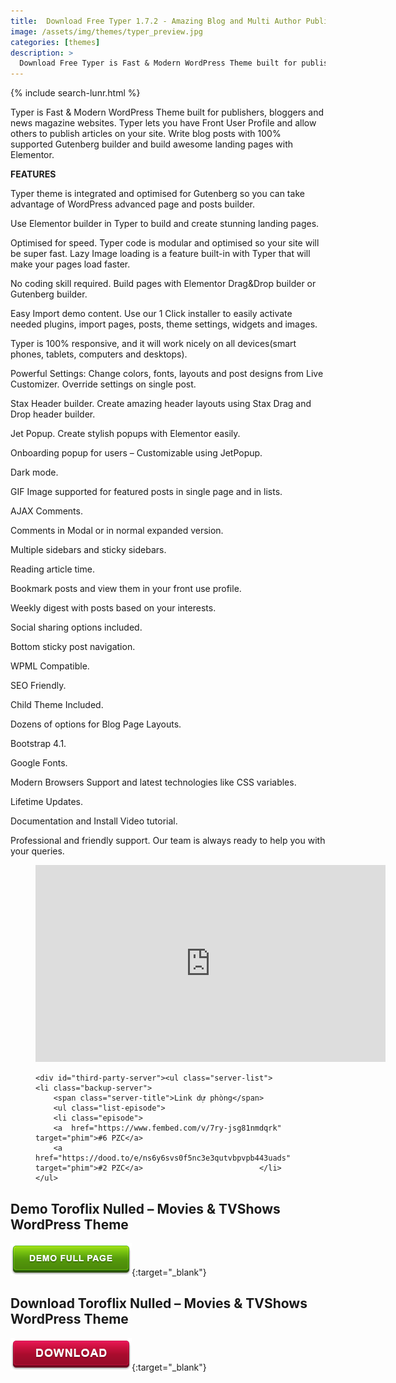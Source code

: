 ```yaml
---
title:  Download Free Typer 1.7.2 - Amazing Blog and Multi Author Publishing Theme
image: /assets/img/themes/typer_preview.jpg
categories: [themes]
description: >
  Download Free Typer is Fast & Modern WordPress Theme built for publishers, bloggers and news magazine websites. Typer lets you have Front User Profile ...
---
```


{% include search-lunr.html %}

Typer is Fast & Modern WordPress Theme built for publishers, bloggers and news magazine websites. Typer lets you have Front User Profile and allow others to publish articles on your site. Write blog posts with 100% supported Gutenberg builder and build awesome landing pages with Elementor.  

**FEATURES**  

Typer theme is integrated and optimised for Gutenberg so you can take advantage of WordPress advanced page and posts builder.  

Use Elementor builder in Typer to build and create stunning landing pages.  

Optimised for speed. Typer code is modular and optimised so your site will be super fast. Lazy Image loading is a feature built-in with Typer that will make your pages load faster.  

No coding skill required. Build pages with Elementor Drag&Drop builder or Gutenberg builder.  

Easy Import demo content. Use our 1 Click installer to easily activate needed plugins, import pages, posts, theme settings, widgets and images.  

Typer is 100% responsive, and it will work nicely on all devices(smart phones, tablets, computers and desktops). 

Powerful Settings: Change colors, fonts, layouts and post designs from Live Customizer. Override settings on single post. 

Stax Header builder. Create amazing header layouts using Stax Drag and Drop header builder.  

Jet Popup. Create stylish popups with Elementor easily.  

Onboarding popup for users – Customizable using JetPopup.  

Dark mode.  

GIF Image supported for featured posts in single page and in lists.  

AJAX Comments.  

Comments in Modal or in normal expanded version.  

Multiple sidebars and sticky sidebars.  

Reading article time.  

Bookmark posts and view them in your front use profile.  

Weekly digest with posts based on your interests.  

Social sharing options included.  

Bottom sticky post navigation.  

WPML Compatible. 

SEO Friendly. 

Child Theme Included. 

Dozens of options for Blog Page Layouts.  

Bootstrap 4.1. 

Google Fonts. 

Modern Browsers Support and latest technologies like CSS variables.  

Lifetime Updates. 

Documentation and Install Video tutorial.   

Professional and friendly support. Our team is always ready to help you with your queries.  
  
<figure class="video_container">
 <iframe width="560" height="315" src="https://dood.to/e/ns6y6svs0f5nc3e3qutvbpvpb443uads" frameborder="0" name="phim" allowfullscreen></iframe>

	<div id="third-party-server"><ul class="server-list">						<li class="backup-server">							
		<span class="server-title">Link dự phòng</span>							
		<ul class="list-episode">								
		<li class="episode">															
		<a  href="https://www.fembed.com/v/7ry-jsg81nmdqrk" target="phim">#6 PZC</a>			
		<a  href="https://dood.to/e/ns6y6svs0f5nc3e3qutvbpvpb443uads" target="phim">#2 PZC</a>							</li>																																	
	</ul>						
</li>					
</ul></div>
</figure>


## Demo Toroflix Nulled – Movies & TVShows WordPress Theme
[![button](/assets/img/demo.png)](https://themeforest.net/item/typer-amazing-blog-and-multi-author-publishing-theme/24818607){:target="_blank"}  

## Download Toroflix Nulled – Movies & TVShows WordPress Theme
[![button](/assets/img/download.png)](http://gestyy.com/e05Nli){:target="_blank"}  
